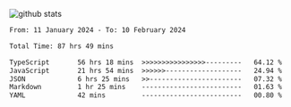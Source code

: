 
![github stats](https://github-readme-stats.vercel.app/api?username=realmahd1&show_icons=true&theme=codeSTACKr&hide_rank=true&count_private=true)

<!--START_SECTION:waka-->

```txt
From: 11 January 2024 - To: 10 February 2024

Total Time: 87 hrs 49 mins

TypeScript       56 hrs 18 mins  >>>>>>>>>>>>>>>>---------   64.12 %
JavaScript       21 hrs 54 mins  >>>>>>-------------------   24.94 %
JSON             6 hrs 25 mins   >>-----------------------   07.32 %
Markdown         1 hr 25 mins    -------------------------   01.63 %
YAML             42 mins         -------------------------   00.80 %
```

<!--END_SECTION:waka-->
